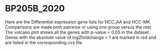 # BP205B_2020
Here are the Differential expression gene lists for HCC_AA and HCC-MK. Comparisons are made both pairwise or using one group versus the rest. The volcano plot shows all the genes with p-value < 0.05 in the dataset. Genes with the absolute value of log2foldchange > 1 are marked in red and are listed in the corresponding cvs file.
